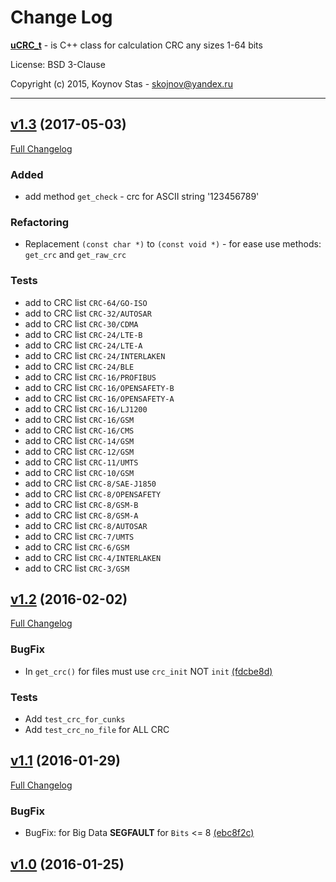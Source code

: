 # Change Log


[**uCRC_t**](https://github.com/KoynovStas/uCRC_t) - is C++ class for calculation CRC any sizes 1-64 bits

License: BSD 3-Clause

Copyright (c) 2015, Koynov Stas - skojnov@yandex.ru



---



## [v1.3](https://github.com/KoynovStas/uCRC_t/tree/v1.3) (2017-05-03)
[Full Changelog](https://github.com/KoynovStas/uCRC_t/compare/v1.2...v1.3)


### Added
- add method `get_check` - crc for ASCII string '123456789'


### Refactoring
 - Replacement `(const char *)` to `(const void *)` - for ease use methods: `get_crc` and `get_raw_crc`


### Tests
 - add to CRC list `CRC-64/GO-ISO`
 - add to CRC list `CRC-32/AUTOSAR`
 - add to CRC list `CRC-30/CDMA`
 - add to CRC list `CRC-24/LTE-B`
 - add to CRC list `CRC-24/LTE-A`
 - add to CRC list `CRC-24/INTERLAKEN`
 - add to CRC list `CRC-24/BLE`
 - add to CRC list `CRC-16/PROFIBUS`
 - add to CRC list `CRC-16/OPENSAFETY-B`
 - add to CRC list `CRC-16/OPENSAFETY-A`
 - add to CRC list `CRC-16/LJ1200`
 - add to CRC list `CRC-16/GSM`
 - add to CRC list `CRC-16/CMS`
 - add to CRC list `CRC-14/GSM`
 - add to CRC list `CRC-12/GSM`
 - add to CRC list `CRC-11/UMTS`
 - add to CRC list `CRC-10/GSM`
 - add to CRC list `CRC-8/SAE-J1850`
 - add to CRC list `CRC-8/OPENSAFETY`
 - add to CRC list `CRC-8/GSM-B`
 - add to CRC list `CRC-8/GSM-A`
 - add to CRC list `CRC-8/AUTOSAR`
 - add to CRC list `CRC-7/UMTS`
 - add to CRC list `CRC-6/GSM`
 - add to CRC list `CRC-4/INTERLAKEN`
 - add to CRC list `CRC-3/GSM`




## [v1.2](https://github.com/KoynovStas/uCRC_t/tree/v1.2) (2016-02-02)
[Full Changelog](https://github.com/KoynovStas/uCRC_t/compare/v1.1...v1.2)


### BugFix
 - In `get_crc()` for files must use `crc_init` NOT `init` [(fdcbe8d)](https://github.com/KoynovStas/uCRC_t/commit/fdcbe8dee781e01b6cc950900731c4fa725031bb)


### Tests
 - Add `test_crc_for_cunks`
 - Add `test_crc_no_file` for ALL CRC




## [v1.1](https://github.com/KoynovStas/uCRC_t/tree/v1.1) (2016-01-29)
[Full Changelog](https://github.com/KoynovStas/uCRC_t/compare/v1.0...v1.1)


### BugFix
 - BugFix: for Big Data **SEGFAULT** for `Bits` <= 8 [(ebc8f2c)](https://github.com/KoynovStas/uCRC_t/commit/ebc8f2c76ac4ff9a6e50b02c1203890ee3053c99)




## [v1.0](https://github.com/KoynovStas/uCRC_t/tree/v1.0) (2016-01-25)
